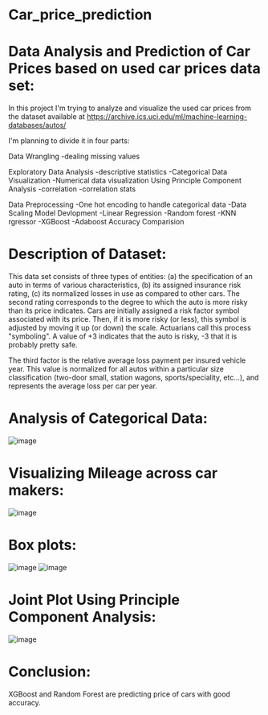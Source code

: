 # Car_price_prediction
# Data Analysis and Prediction of Car Prices based on used car prices data set:
In this project I'm trying to analyze and visualize the used car prices from the dataset available at https://archive.ics.uci.edu/ml/machine-learning-databases/autos/

I'm planning to divide it in four parts:

Data Wrangling 
  -dealing missing values 
  
Exploratory Data Analysis 
  -descriptive statistics 
  -Categorical Data Visualization
  -Numerical data visualization Using Principle Component Analysis 
  -correlation 
  -correlation stats
  
Data Preprocessing
  -One hot encoding to handle categorical data
  -Data Scaling
Model Devlopment
  -Linear Regression
  -Random forest
  -KNN rgressor
  -XGBoost
  -Adaboost
Accuracy Comparision

# Description of Dataset:
  This data set consists of three types of entities: (a) the
  specification of an auto in terms of various characteristics, (b)
  its assigned insurance risk rating, (c) its normalized losses in use
  as compared to other cars.  The second rating corresponds to the
  degree to which the auto is more risky than its price indicates.
  Cars are initially assigned a risk factor symbol associated with its
  price.   Then, if it is more risky (or less), this symbol is
  adjusted by moving it up (or down) the scale.  Actuarians call this
  process "symboling".  A value of +3 indicates that the auto is
  risky, -3 that it is probably pretty safe.

  The third factor is the relative average loss payment per insured
  vehicle year.  This value is normalized for all autos within a
  particular size classification (two-door small, station wagons,
  sports/speciality, etc...), and represents the average loss per car
  per year.
  
 # Analysis of Categorical Data:
 ![image](https://user-images.githubusercontent.com/50083180/66768424-2f8eb280-eed0-11e9-912c-d97ab7a0ab91.png)  
 # Visualizing Mileage across car makers:
 ![image](https://user-images.githubusercontent.com/50083180/66768719-e12de380-eed0-11e9-9f02-6fcc92869f78.png)
 # Box plots:
 ![image](https://user-images.githubusercontent.com/50083180/66768822-1b978080-eed1-11e9-8c6b-b4199c0d529b.png)
 ![image](https://user-images.githubusercontent.com/50083180/66768836-26521580-eed1-11e9-8909-4135971877c4.png)
# Joint Plot Using Principle Component Analysis:
  ![image](https://user-images.githubusercontent.com/50083180/66768986-919be780-eed1-11e9-9330-49046575f9e8.png)

# Conclusion: 
  XGBoost and Random Forest are predicting price of cars with good accuracy.
  
  
  
  
  
